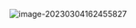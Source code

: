 ![image-20230304162455827](C:\Users\JunXing\AppData\Roaming\Typora\typora-user-images\image-20230304162455827.png)
